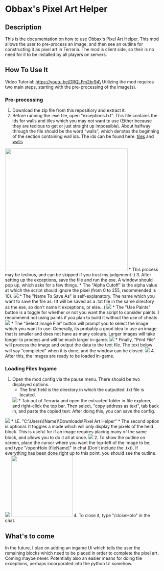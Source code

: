 
# Obbax's Pixel Art Helper
## Description
This is the documentation on how to use Obbax's Pixel Art Helper. This mod allows the user to pre-process an image, and then see an outline for constructing it as pixel art in Terraria. The mod is client side, so their is no need for it to be installed by all players on servers.

## How To Use It
Video Tutorial: https://youtu.be/DRQLFm2br94\
Utilizing the mod requires two main steps, starting with the pre-processing of the image(s).

### Pre-processing

 1. Download the zip file from this repositiory and extract it.
 2. Before running the .exe file, open "exceptions.txt". This file contains the ids for walls and tiles which you may not want to use (Either because they are tedious to get or just straight up impossible). About halfway through the file should be the word "walls", which denotes the beginning of the section containing wall ids. The ids can be found here: [tiles](https://terraria.wiki.gg/wiki/Tile_IDs) and [walls](https://terraria.wiki.gg/wiki/Wall_IDs)
 <img src="https://lh3.googleusercontent.com/pw/ABLVV85cLBbHzVmxA1N2OvUWozr6RV9pvab5D3WJ3gs4CrYu81uXqsDjnOn-nUDSYd-NOD7Vc5FUAESC4aELi0X64GnfuUcq0wdv3hI-1IEz4M14D_ebTtrB4zKjOVibdIeBqNMK8WdhUOk03MLdwkia5y18=w757-h727-s-no-gm?authuser=0" width="400" height="400"/>
    * This process may be tedious, and can be skipped if you trust my judgement :)
 3. After setting up the exceptions, save the file and run the exe. A window should pop up, which asks for a few things. 
    * The "Alpha Cutoff" is the alpha value at which the script should
    ignore the pixel (from 0 to 255, recommended is 10).
    <img src="https://lh3.googleusercontent.com/pw/ABLVV842lreLHo0MW7u8ru78Tu9cI8WmqWxX0pxm5QoUmoFJ3WN8mRhW5zadqNL6LczLjiFJk6ubh268dalr2trpb8CcXRaRTCgCDk9timGlEWfHzJc1Cd5uWWaCepSFD4zfls2whW_FOylLcNjAcqdPzrQm=w445-h60-s-no-gm?authuser=0"/>
    * The "Name To Save As" is self-explanatory. The name which you want to save the file as. (It will be saved as a .txt file in the same directory as the exe, so don't name it exceptions, or else...)
    <img src="https://lh3.googleusercontent.com/pw/ABLVV85Gj3SEuYQGvXhwCIF_tKCStvHwOid1D0epSNSiXYq1enVqwHMZlzbMNF8xdCigjIJWTD8Fnc33rEyjPho01eai1ZH3hzUO07oKJKZ_vw1Uab3J0zFMZAg7afgQB7bFiytiqj4CW5aoV_tCvBvzsRf3=w444-h57-s-no-gm?authuser=0"/>
    * The "Use Paints" button is a toggle for whether or not you want the script to consider paints. I recommend not using paints if you plan to build it without the use of cheats.
    <img src="https://lh3.googleusercontent.com/pw/ABLVV87bbuMywoZs0YpM5nf94VytJd2GunHLkB-MKxFR6jn-bSDmF2FHC2cNvzy87Cq80pXCQjC7qIKaYWZdAzWTSvn1ZVZ8lMaBXbmCPIFRELaKIr5884nLBlBTZFmWX3fbw7RQFNh9-4TypLZE8fac1R_h=w447-h72-s-no-gm?authuser=0"/>
    * The "Select Image File" button will prompt you to select the image which you want to use. Generally, its probably a good idea to use an image that is smaller and does not have as many colours. Larger images will take longer to process and will be much larger in-game.
    <img src="https://lh3.googleusercontent.com/pw/ABLVV8728Olhp_LYwkjk4N5gQ_o_G84d7PQ7XUpwXJtEYa71gAR7Loby8Y_4DfZuO0z7rf3uGkslLEJkPLHel-I4skIoXxj0PIRn0elgB7lVt_u0OgfS8_4dGLh8-x5PBCSjNE16y4ZgZsCQ-dwb0hUvwkzc=w444-h58-s-no-gm?authuser=0"/>
    * Finally, "Print File" will process the image and output the data to the text file. The text below will say "completed" when it is done, and the window can be closed.
     <img src="https://lh3.googleusercontent.com/pw/ABLVV86bZW08am3raskXjS2PQo8hGx1Nw8l-mXEkIQWmzSMwOl4CAp-QBzJglRbDAr7QbrYdXEVBY5GTj_qbbIcj448eMSE4KMpQzbm4xS9u8zld4PLUbnxqxVfZSHM2fMAVHcBwHlfaE52uHo5qpwQqEU-y=w446-h89-s-no-gm?authuser=0"/>
 4. After this, the images are ready to be loaded in-game.
 
### Loading Files Ingame

1. Open the mod config via the pause menu. There should be two displayed options.
   * The first field is the directory in which the outputted .txt file is located. 
   <img src="https://lh3.googleusercontent.com/pw/ABLVV87hJqIVKGtq3KjeU6zoo0m6WK-Q5dot-X9LZzEXDIF2IPdG4s-nAKAiXkkmLPx6C9V62pM8eu1w-2jFl4ZpWXp5eWlYcWym6RCMBHLbBVz9S0Qceqil-c6H3SXWoWOL-oRkaVc03Q1WjS5CV-z1Mc7I=w568-h38-s-no-gm?authuser=0"/>
     * Tab out of Terraria and open the extracted folder in file explorer, and right-click the top bar. Then select, "copy address as text", tab back in, and paste the copied text. After doing this, you can save the config.
<img src="https://lh3.googleusercontent.com/pw/ABLVV87WVWqxUNFpqOyedQGgZ8bQy0LV40UGdgqqgfYpr8_xwt9tH1GFM5HiEuXOWdf1FSHgZSruNiEOLRgEwTkIo7KDNz8SQEV7_qbkpzopNKwsMOuU1Pm743HWbKwascFG2GbDyFYd4sD2fX3IBBEE1tce=w1869-h545-s-no-gm?authuser=0"/>
      * I.E. "C:\Users\[Name]\Downloads\Pixel Art Helper"
   * The second option is optional. It toggles a mode which will only display the pixels of the held block. This is useful for if an image requires placing many of the same block, and allows you to do it all at once.
<img src="https://lh3.googleusercontent.com/pw/ABLVV86t0tj5HpQIoEQSBtwr8RQ33NcI039V8RajnJ6Q167-5HdmGifEaRVh150nB49YvZxizEWVB5EPiWPp23jJXAbO3kr8J1HXudv68ktollO4pWU8d-hGDnmFYj0ZV0i25BidqsMypiPaTOvvCEGjG57X=w574-h43-s-no-gm?authuser=0"/>
2. To show the outline on screen, place the cursor where you want the top-left of the image to be, and type "/openHolo [fileName]" in chat (Don't include the .txt). If everything has been done right up to this point, you should see the outline.
<img src="https://lh3.googleusercontent.com/pw/ABLVV84w-ZMBDZwLm26pnqG3yCWVreht7UPtydR8Syf1JqAGxnXGmInMPhAIG7NeJlXYmvTe3wAi2FqMwM9qIa31c8qjcsHE4lCawDH9xkfZ9765RZIomhWx-pDGi0WxtGHfrZDOcGqUWg0uHiYB-VQVVLOp=w178-h36-s-no-gm?authuser=0"/> 
<img src="https://lh3.googleusercontent.com/pw/ABLVV87Cb8FcpJv_ZrCXKcRc0uQPF5i4Wrw80e2Jpdne9yHNJHwtZRyU1uKLHo7aX8d4pfsR0NACIQbOiEuZ11VWSSZYOYYSnJQPw-8kibtjyKtxjipyqDSdxbnRi9xbDljqeUXtPgd_ICJ2mHpTY_7S-R12=w508-h565-s-no-gm?authuser=0" width="200"/>
4. To close it, type "/closeHolo" in the chat.

## What's to come
In the future, I plan on adding an ingame UI which tells the user the remaining blocks which need to be placed in order to complete the pixel art. Coming maybe never.
Potentially also an easier means for doing tile exceptions, perhaps incorporated into the python UI somehow.
